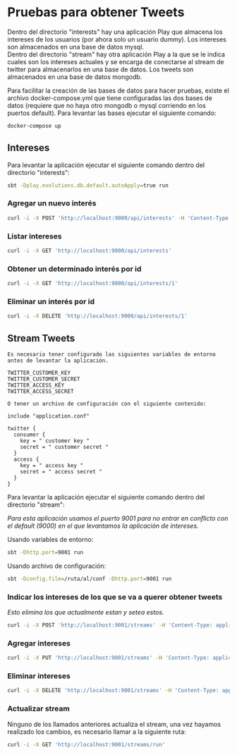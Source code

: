 # Pruebas para obtener Tweets

Dentro del directorio "interests" hay una aplicación Play que almacena los intereses de los usuarios (por ahora solo un usuario dummy). Los intereses son almacenados en una base de datos mysql.  
Dentro del directorio "stream" hay otra aplicación Play a la que se le indica cuales son los intereses actuales y se encarga de conectarse al stream de twitter para almacenarlos en una base de datos. Los tweets son almacenados en una base de datos mongodb.

Para facilitar la creación de las bases de datos para hacer pruebas, existe el archivo docker-compose.yml que tiene configuradas las dos bases de datos (requiere que no haya otro mongodb o mysql corriendo en los puertos default). Para levantar las bases ejecutar el siguiente comando:

```bash
docker-compose up
```

## Intereses

Para levantar la aplicación ejecutar el siguiente comando dentro del directorio "interests":

```bash
sbt -Dplay.evolutions.db.default.autoApply=true run
```

### Agregar un nuevo interés

```bash
curl -i -X POST 'http://localhost:9000/api/interests' -H 'Content-Type: application/json' -d '{"value": "#StartTrek"}'
```

### Listar intereses

```bash
curl -i -X GET 'http://localhost:9000/api/interests'
```

### Obtener un determinado interés por id

```bash
curl -i -X GET 'http://localhost:9000/api/interests/1'
```

### Eliminar un interés por id

```bash
curl -i -X DELETE 'http://localhost:9000/api/interests/1'
```

## Stream Tweets

```
Es necesario tener configurado las siguientes variables de entorno antes de levantar la aplicación.

TWITTER_CUSTOMER_KEY
TWITTER_CUSTOMER_SECRET
TWITTER_ACCESS_KEY
TWITTER_ACCESS_SECRET

O tener un archivo de configuración con el siguiente contenido:

include "application.conf"
  
twitter {
  consumer {
    key = " customer key "
    secret = " customer secret "
  }
  access {
    key = " access key "
    secret = " access secret "
  }
}
```

Para levantar la aplicación ejecutar el siguiente comando dentro del directorio "stream":

_Para esta aplicación usamos el puerto 9001 para no entrar en conflicto con el default (9000) en el que levantamos la aplicación de intereses._

Usando variables de entorno:

```bash
sbt -Dhttp.port=9001 run
```

Usando archivo de configuración:

```bash
sbt -Dconfig.file=/ruta/al/conf -Dhttp.port=9001 run
```

### Indicar los intereses de los que se va a querer obtener tweets

_Esto elimina los que actualmente estan y setea estos._

```bash
curl -i -X POST 'http://localhost:9001/streams' -H 'Content-Type: application/json' -d '{"interests": ["#StarTrek", "#StarWars"]}'
```

### Agregar intereses

```bash
curl -i -X PUT 'http://localhost:9001/streams' -H 'Content-Type: application/json' -d '{"interests": ["#StarTrek", "#StarWars"]}'
```

### Eliminar intereses

```bash
curl -i -X DELETE 'http://localhost:9001/streams' -H 'Content-Type: application/json' -d '{"interests": ["#StarTrek", "#StarWars"]}'
```

### Actualizar stream

Ninguno de los llamados anteriores actualiza el stream, una vez hayamos realizado los cambios, es necesario llamar a la siguiente ruta:

```bash
curl -i -X GET 'http://localhost:9001/streams/run'
```
